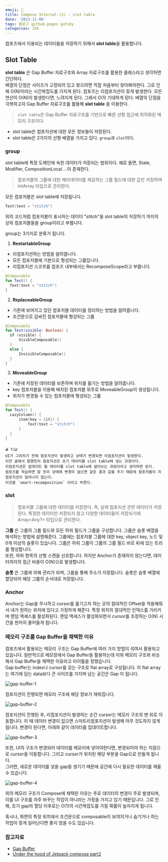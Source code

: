 ```yaml
---
emoji: 🔎
title: Compose Internal (2) - slot table
date: '2023-11-08'
tags: 블로그 github-pages gatsby
categories: iOS
---
```


컴포즈에서 이용되는 데이터들을 저장하기 위해서 **slot table**을 활용합니다.

## Slot Table

**slot table** 은 Gap Buffer 자료구조와 Array 자료구조를 활용한 클래스라고 생각하면 간단하다.  
배열의 단점은 사이즈가 고정되어 있고 찾으려면 직접 처음부터 찾아봐야한다. 그로 인해 O(N)이라는 시간복잡도를 가지게 된다. 컴포즈는 리컴포지션이 잦게 발생한다. 모든 연산이 O(N)이 발생한다면, 느려지게 된다. 그래서 O(1) 기대하게 된다. 배열의 단점을 극복하고자 Gap Buffer 자료구조를 활용해 **slot table** 을 이용한다.


> `slot table`은 Gap Buffer 자료구조를 기반으로 빠른 선형 접근에 최적화된 메모리 구조이다.

- slot table은 컴포지션에 대한 모든 정보들이 저장된다.
- slot table은 2가지의 선형 배열을 가지고 있다. `group`과 `slot`이다.

### group

slot table에 특정 도메인에 속한 데이터가 저장되는 범위이다. 예로 들면, State, Modifier, CompositionLocal ...이 존재한다.  

> 컴포저블의 그룹에 대한 메타데이터를 제공하는 그룹 필드에 대한 값만 저장하며 IntArray 타입으로 관리한다.

모든 컴포저블은 slot table에 저장됩니다.
```kotlin
Text(text = "stitch")
```
위의 코드처럼 컴포저블이 표시하는 데이터 "stitch"을 slot table의 저장하기 까지의 상위 컴포저블들을 group이라고 부릅니다.

group는 3가지로 분류가 됩니다.
1. **RestartableGroup**
  - 리컴포지션하는 방법을 알려줍니다.
  - 모든 컴포저블에 기본으로 형성되는 그룹입니다.
  - 리컴포지션 스코프를 컴포즈 내부에서는 RecomposeScope라고 부릅니다.
  ```kotlin
  @Composable
  fun Test() {
    Text(text = "stitch")
  }
  ```

2. **ReplaceableGroup**
  - 기존에 보여지고 있던 컴포저블 데이터를 정리하는 방법을 알려줍니다.
  - 조건문으로 감싸진 컴포저블에 형성되는 그룹
  ```kotlin
  @Composable
  fun Test(visible: Boolean) {
    if (visible) {
        VisibleComposable()
    }
    else {
        InvisibleComposable()
    }
  }
  ```

3. **MoveableGroup**
  - 기존에 저장된 데이터를 보존하며 위치를 옮기는 방법을 알려줍니다.
  - key 컴포저블을 이용해 배치된 컴포저블 위주로 MoveableGroup이 생성됩니다.
  - 위치가 변경될 수 있는 컴포저블에 형성되는 그룹
  ```kotlin
  @Composable
  fun Test() {
    LazyColumn() {
        item(key = {it}) {
            Text(text = "stitch")
        }
    }
  }
  ```

```
⛳️ tip
UI가 그려지기 전에 컴포지션이 발생하고 상태가 변경되면 리컴포지션이 발생한다.  
이전 글에서 말했듯이 컴포지션은 초기 데이터를 slot table에 넣는 과정이다. 
리컴포지션은 업데이트 될 데이터를 slot table에 덮어쓰는 과정이라고 생각하면 된다.
컴포즈를 학습하면 알 듯이 상태에 변경이 없으면 같은 결과 값을 주기 때문에 컴포저블이 리컴포지션이 일어나지 않는다. 
이것을 `smart-recomposition` 이라고 부른다.
```

### slot

> 컴포저블 그룹에 대한 데이터를 저장한다. 즉, 실제 컴포지션 관련 데이터가 저장된다.
> 특정한 데이터만 저장되지 않고 다양한 데이터들이 저장되기에 Array<Any?> 타입으로 관리한다.
  

**그룹** 은 그룹의 그룹 필드와 모든 하위 필드가 그룹을 구성합니다. 그룹은 슬롯 배열을 해석하는 방법에 설명해준다. 그룹에는 컴포저블 그룹에 대한 key, object key, 노드 및 0개 이상의 슬롯이 있습니다. 그룹은 하위 그룹이 그룹의 그룹 필드 바로 뒤에 있는 트리를 형성합니다.  
또한, 하위 항목의 선형 스캔을 선호합니다. 하지만 Anchor가 존재하지 않는다면, 데이터까지의 접근 비용이 O(N)으로 발생합니다.

**슬롯** 은 그룹에 의해 관리가 되며, 그룹을 통해 주소가 지정됩니다. 슬롯은 슬롯 배열에 할당되어 해당 그룹의 순서대로 저장됩니다.

### Anchor

Anchor는 Gap을 무시하고 cursor를 옮기고자 하는 곳의 절대적인 Offset을 적용해줘서 내가 원하는 위치에 있다고 가정하게 해준다. 특정 위치의 절대적인 인덱스를 가리키며 랜덤 액세스를 활성화된다. 랜덤 액세스가 활성화되면서 cursor를 조정하는 O(N) 시간을 현저히 줄어들게 됩니다.

### 메모리 구조를 Gap Buffer을 채택한 이유

컴포즈에서 활용되는 메모리 구조는 Gap Buffer에 여러 가지 방법이 섞여서 활용되고 있습니다. 일반적으로 메모장에서 Gap Buffer을 활용하는데 이와 메모리 구조와 비슷해서 Gap Buffer을 채택한 이유라고 타이틀을 정했습니다.  
Gap buffer는 index나 cursor를 갖는 구조로 flat array로 구성됩니다. 이 flat array는 여기에 담는 data보다 큰 사이즈를 가지며 남는 공간은 Gap 이 됩니다.  
  
![gap-buffer-1](./gap-buffer-1.png)  

컴포지션이 진행되면 메모리 구조에 해당 정보가 채워집니다.  

![gap-buffer-2](./gap-buffer-2.png)  

컴포지션이 진행된 후, 리컴포지션이 발생하는 순간 cursor는 메모리 구조의 맨 위로 이동합니다. 이 때 데이터 변경이 없으면 스마트리컴포지션이 발생해 아무 것도하지 않게 됩니다. 변경이 된다면, 아래와 같이 데이터를 업데이트합니다.

![gap-buffer-3](./gap-buffer-3.png)  

또한, UI의 구조가 변경되어 데이터를 메모리에 넣어야한다면, 변경되어야 하는 지점으로 cursor을 이동합니다. 그리고 cursor가 위치된 해당 부분을 Gap으로 만들게 됩니다.  
그러면, 새로운 데이터를 넣을 gap을 생기기 때문에 공간에 다시 필요한 데이터를 채울 수 있습니다.

![gap-buffer-4](./gap-buffer-4.png)  


위의 메모리 구조가 Compose에 채택된 이유는 주로 데이터의 변경이 주로 발생되며, 이를 UI 구조를 자주 바꾸는 작업이 아니라는 가정을 가지고 있기 때문입니다. 그로 인해, 초기 gap의 할당 이후로는 O(1)의 시간복잡도를 가질 확률이 높아지게 됩니다.

혹시나, 화면의 특정 위치에서 조건문으로 composable이 보여지거나 숨기거나 하는 작업이 잦게 일어난다면 좋지 않을 수도 있습니다.


### 참고자료

- [Gap Buffer](https://www.geeksforgeeks.org/gap-buffer-data-structure/)
- [Under the hood of Jetpack compose part2](https://medium.com/androiddevelopers/under-the-hood-of-jetpack-compose-part-2-of-2-37b2c20c6cdd)